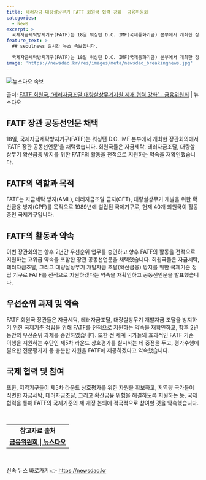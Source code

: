 ```yaml
---
title: 테러자금·대량살상무기 FATF 회원국 협력 강화  금융위원회
categories:
  - News
excerpt: >
  국제자금세탁방지기구(FATF)는 18일 워싱턴 D.C. IMF(국제통화기금) 본부에서 개최한 장관회의에서 F…
feature_text: >
  ## seoulnews 실시간 뉴스 속보입니다.

  국제자금세탁방지기구(FATF)는 18일 워싱턴 D.C. IMF(국제통화기금) 본부에서 개최한 장관회의에서 F…
image: 'https://newsdao.kr/res/images/meta/newsdao_breakingnews.jpg'
---
```


![뉴스다오 속보](https://newsdao.kr/res/images/meta/newsdao_breakingnews.jpg)

<p>출처: <a href="https://newsdao.kr/3627" rel="dofollow">FATF 회원국, ‘테러자금조달·대량살상무기지원 제재 협력 강화’ - 금융위원회</a> | 뉴스다오</p>

<h2 data-ke-size="size26">FATF 장관 공동선언문 채택</h2>
<p data-ke-size="size16">18일, 국제자금세탁방지기구(FATF)는 워싱턴 D.C. IMF 본부에서 개최한 장관회의에서 ‘FATF 장관 공동선언문’을 채택했습니다. 회원국들은 자금세탁, 테러자금조달, 대량살상무기 확산금융 방지를 위한 FATF의 활동을 전적으로 지원하는 약속을 재확인했습니다.</p>

<h2 data-ke-size="size26">FATF의 역할과 목적</h2>
<p data-ke-size="size16">FATF는 자금세탁 방지(AML), 테러자금조달 금지(CFT), 대량살상무기 개발을 위한 확산금융 방지(CPF)를 목적으로 1989년에 설립된 국제기구로, 현재 40개 회원국이 활동 중인 국제기구입니다.</p>

<h2 data-ke-size="size26">FATF의 활동과 약속</h2>
<p data-ke-size="size16">이번 장관회의는 향후 2년간 우선순위 업무를 승인하고 향후 FATF의 활동을 전적으로 지원하는 고위급 약속을 포함한 장관 공동선언문을 채택했습니다. 회원국들은 자금세탁, 테러자금조달, 그리고 대량살상무기 개발자금 조달(확산금융) 방지를 위한 국제기준 정립 기구로 FATF를 전적으로 지원하겠다는 약속을 재확인하고 공동선언문을 발표했습니다.</p>

<h2 data-ke-size="size26">우선순위 과제 및 약속</h2>
<p data-ke-size="size16">FATF 회원국 장관들은 자금세탁, 테러자금조달, 대량살상무기 개발자금 조달을 방지하기 위한 국제기준 정립을 위해 FATF를 전적으로 지원하는 약속을 재확인하고, 향후 2년 동안의 우선순위 과제를 승인하였습니다. 또한 전 세계 국가들의 효과적인 FATF 기준 이행을 지원하는 수단인 제5차 라운드 상호평가를 실시하는 데 중점을 두고, 평가수행에 필요한 전문평가자 등 충분한 자원을 FATF에 제공하겠다고 약속했습니다.</p>

<h2 data-ke-size="size26">국제 협력 및 참여</h2>
<p data-ke-size="size16">또한, 지역기구들이 제5차 라운드 상호평가를 위한 자원을 확보하고, 저역량 국가들이 직면한 자금세탁, 테러자금조달, 그리고 확산금융 위험을 해결하도록 지원하는 등, 국제 협력을 통해 FATF의 국제기준의 제·개정 논의에 적극적으로 참여할 것을 약속했습니다.</p>

<p data-ke-size="size16">&nbsp;</p>
<table>
<tbody>
<tr>
<td style="text-align: center; height: 17px;"><b>참고자료 출처</b></td>
</tr>
<tr>
<td style="text-align: center; height: 17px;"><a href="https://newsdao.kr/3627"><b>금융위원회 | 뉴스다오</b></a></td>
</tr>
</tbody>
</table>
<p data-ke-size="size16">&nbsp;</p>
 

신속 뉴스 바로가기 👉 <a href="https://newsdao.kr" rel="dofollow">https://newsdao.kr</a>


